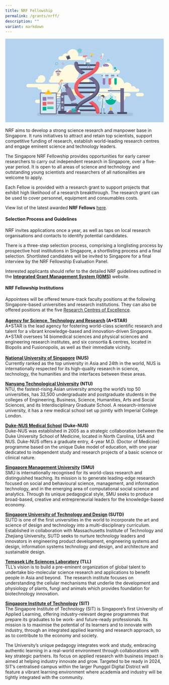 ```yaml
---
title: NRF Fellowship
permalink: /grants/nrff/
description: ""
variant: markdown
---
```

![](/images/Grants/research-isometric.jpg)

NRF aims to develop a strong science research and manpower base in Singapore. It runs initiatives to attract and retain top scientists, support competitive funding of research, establish world-leading research centres and engage eminent science and technology leaders.

The Singapore NRF Fellowship provides opportunities for early career researchers to carry out independent research in Singapore, over a five-year period. It is open to all areas of science and technology and outstanding young scientists and researchers of all nationalities are welcome to apply.

Each Fellow is provided with a research grant to support projects that exhibit high likelihood of a research breakthrough. The research grant can be used to cover personnel, equipment and consumables costs.  
  
View list of the latest awarded **NRF Fellows** [here](https://go.gov.sg/nrff-may-2024).

#### Selection Process and Guidelines

NRF invites applications once a year, as well as taps on local research organisations and contacts to identify potential candidates.  
  
There is a three-step selection process, comprising a longlisting process by prospective host institutions in Singapore, a shortlisting process and a final selection. Shortlisted candidates will be invited to Singapore for a final interview by the NRF Fellowship Evaluation Panel.  
  
Interested applicants should refer to the detailed NRF guidelines outlined in the **[Integrated Grant Management System (IGMS)](https://www.researchgrant.gov.sg/)** website. 

#### NRF Fellowship Institutions

Appointees will be offered tenure-track faculty positions at the following Singapore-based universities and research institutions. They can also be offered positions at the five [Research Centres of Excellence](https://www.nrf.gov.sg/programmes/research-centres-of-excellence).   
   
**[Agency for Science, Technology and Research](http://www.a-star.edu.sg/) (A\*STAR)**  
A\*STAR is the lead agency for fostering world-class scientific research and talent for a vibrant knowledge-based and innovation-driven Singapore. A\*STAR oversees 14 biomedical sciences and physical sciences and engineering research institutes, and six consortia & centres, located in Biopolis and Fusionopolis, as well as their immediate vicinity.  
   
**[National University of Singapore](http://www.nus.edu.sg/) (NUS)**  
Currently ranked as the top university in Asia and 24th in the world, NUS is internationally respected for its high-quality research in science, technology, the humanities and the interfaces between these areas.  
  
**[Nanyang Technological University](https://www.ntu.edu.sg/) (NTU)**  
NTU, the fastest-rising Asian university among the world’s top 50 universities, has 33,500 undergraduate and postgraduate students in the colleges of Engineering, Business, Science, Humanities, Arts and Social Sciences, and its Interdisciplinary Graduate School. A research-intensive university, it has a new medical school set up jointly with Imperial College London.  
  
**[Duke-NUS Medical School](https://www.duke-nus.edu.sg/) (Duke-NUS)**  
Duke-NUS was established in 2005 as a strategic collaboration between the Duke University School of Medicine, located in North Carolina, USA and NUS. Duke-NUS offers a graduate entry, 4-year M.D. (Doctor of Medicine) programme based on the unique Duke model of education, with one year dedicated to independent study and research projects of a basic science or clinical nature.  
  
**[Singapore Management University](http://www.smu.edu.sg/) (SMU)**  
SMU is internationally recognised for its world-class research and distinguished teaching. Its mission is to generate leading-edge research focused on social and behavioural science, management, and information technology, and in the emerging area of computational social science and analytics. Through its unique pedagogical style, SMU seeks to produce broad-based, creative and entrepreneurial leaders for the knowledge-based economy.  
  
**[Singapore University of Technology and Design](http://www.sutd.edu.sg/) (SUTD)**  
SUTD is one of the first universities in the world to incorporate the art and science of design and technology into a multi-disciplinary curriculum. Established in collaboration with Massachusetts Institute of Technology and Zhejiang University, SUTD seeks to nurture technology leaders and innovators in engineering product development, engineering systems and design, information systems technology and design, and architecture and sustainable design.  
  
**[Temasek Life Sciences Laboratory](http://www.tll.org.sg/) (TLL)**  
TLL’s vision is to build a pre-eminent organization of global talent to undertake bio-molecular science research and applications to benefit people in Asia and beyond.  The research institute focuses on understanding the cellular mechanisms that underlie the development and physiology of plants, fungi and animals which provides foundation for biotechnology innovation.   
  
**[Singapore Institute of Technology](https://www.singaporetech.edu.sg/) (SIT)**  
The Singapore Institute of Technology (SIT) is Singapore’s first University of Applied Learning, offering industry-relevant degree programmes that prepare its graduates to be work- and future-ready professionals. Its mission is to maximise the potential of its learners and to innovate with industry, through an integrated applied learning and research approach, so as to contribute to the economy and society.  
  
The University’s unique pedagogy integrates work and study, embracing authentic learning in a real-world environment through collaborations with key strategic partners. Its focus on applied research with business impact is aimed at helping industry innovate and grow. Targeted to be ready in 2024, SIT’s centralised campus within the larger Punggol Digital District will feature a vibrant learning environment where academia and industry will be tightly integrated with the community.